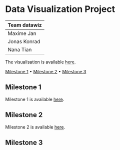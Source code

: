 # Data Visualization Project

| Team datawiz |
| -------------- |
| Maxime Jan |
| Jonas Konrad |
| Nana Tian |

The visualisation is available [here](https://nana0211.github.io/datavis-project-2022-datawiz/website/html/prototype.html).

[Milestone 1](#milestone-1) • [Milestone 2](#milestone-2) • [Milestone 3](#milestone-3)

## Milestone 1

Milestone 1 is available [here](milestones/milestone_1.md).

## Milestone 2

Milestone 2 is available [here](milestones/milestone_2.md).

## Milestone 3
